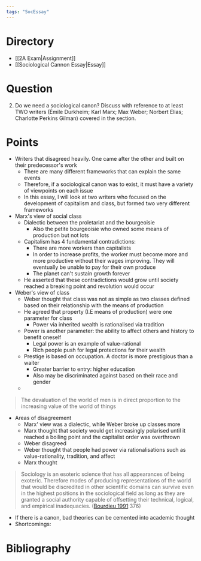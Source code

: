 ```yaml
---
tags: "SocEssay"
---
```


# Directory
- [[2A Exam|Assignment]]
- [[Sociological Cannon Essay|Essay]]

# Question
2. Do we need a sociological canon? Discuss with reference to at least TWO writers (Émile Durkheim; Karl Marx; Max Weber; Norbert Elias; Charlotte Perkins Gilman) covered in the section.

# Points
- Writers that disagreed heavily. One came after the other and built on their predecessor's work
	- There are many different frameworks that can explain the same events
	- Therefore, if a sociological canon was to exist, it must have a variety of viewpoints on each issue
	- In this essay, I will look at two writers who focused on the development of capitalism and class, but formed two very different frameworks
- Marx's view of social class
	- Dialectic between the proletariat and the bourgeoisie 
		- Also the petite bourgeoisie who owned some means of production but not lots
	- Capitalism has 4 fundamental contradictions:
		- There are more workers than capitalists
		- In order to increase profits, the worker must become more and more productive without their wages improving. They will eventually be unable to pay for their own produce
		- The planet can't sustain growth forever
	- He asserted that these contradictions would grow until society reached a breaking point and revolution would occur
- Weber's view of class
	- Weber thought that class was not as simple as two classes defined based on their relationship with the means of production
	- He agreed that property (I.E means of production) were one parameter for class
		- Power via inherited wealth is rationalised via tradition
	- Power is another parameter: the ability to affect others and history to benefit oneself
		- Legal power is an example of value-rational
		- Rich people push for legal protections for their wealth
	- Prestige is based on occupation. A doctor is more prestigious than a waiter
		- Greater barrier to entry: higher education
		- Also may be discriminated against based on their race and gender
	- 
> The devaluation of the world of men is in direct proportion to the increasing value of the world of things
- Areas of disagreement
	- Marx' view was a dialectic, while Weber broke up classes more
	- Marx thought that society would get increasingly polarised until it reached a boiling point and the capitalist order was overthrown
	- Weber disagreed
	- Weber thought that people had power via rationalisations such as value-rationality, tradition, and affect
	- Marx thought 
> Sociology is an esoteric science that has all appearances of being exoteric. Therefore modes of producing representations of the world that would be discredited in other scientific domains can survive even in the highest positions in the sociological field as long as they are granted a social authority capable of offsetting their technical, logical, and empirical inadequacies. ([Bourdieu 1991](https://journals.sagepub.com/doi/full/10.1177/0092055X19865301#bibr4-0092055X19865301):376)
- If there is a canon, bad theories can be cemented into academic thought
- Shortcomings: 

# Bibliography


